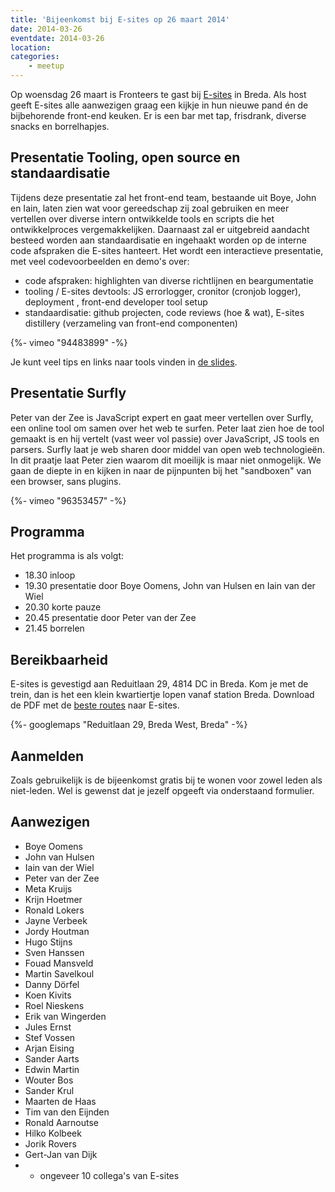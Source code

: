 ```yaml
---
title: 'Bijeenkomst bij E-sites op 26 maart 2014'
date: 2014-03-26
eventdate: 2014-03-26
location:
categories:
    - meetup
---
```


Op woensdag 26 maart is Fronteers te gast bij [E-sites](http://e-sites.nl) in Breda. Als host geeft E-sites alle aanwezigen graag een kijkje in hun nieuwe pand én de bijbehorende front-end keuken. Er is een bar met tap, frisdrank, diverse snacks en borrelhapjes.

## Presentatie Tooling, open source en standaardisatie

Tijdens deze presentatie zal het front-end team, bestaande uit Boye, John en Iain, laten zien wat voor gereedschap zij zoal gebruiken en meer vertellen over diverse intern ontwikkelde tools en scripts die het ontwikkelproces vergemakkelijken. Daarnaast zal er uitgebreid aandacht besteed worden aan standaardisatie en ingehaakt worden op de interne code afspraken die E-sites hanteert.
Het wordt een interactieve presentatie, met veel codevoorbeelden en demo's over:

-   code afspraken: highlighten van diverse richtlijnen en beargumentatie
-   tooling / E-sites devtools: JS errorlogger, cronitor (cronjob logger), deployment , front-end developer tool setup
-   standaardisatie: github projecten, code reviews (hoe & wat), E-sites distillery (verzameling van front-end componenten)

<div>
    {%- vimeo "94483899" -%}
</div>

Je kunt veel tips en links naar tools vinden in [de slides](http://frontend.e-sites.nl/fronteers/).

## Presentatie Surfly

Peter van der Zee is JavaScript expert en gaat meer vertellen over Surfly, een online tool om samen over het web te surfen. Peter laat zien hoe de tool gemaakt is en hij vertelt (vast weer vol passie) over JavaScript, JS tools en parsers.
Surfly laat je web sharen door middel van open web technologieën. In dit praatje laat Peter zien waarom dit moeilijk is maar niet onmogelijk. We gaan de diepte in en kijken in naar de pijnpunten bij het "sandboxen" van een browser, sans plugins.

<div>
    {%- vimeo "96353457" -%}
</div>

## Programma

Het programma is als volgt:

-   18.30 inloop
-   19.30 presentatie door Boye Oomens, John van Hulsen en Iain van der Wiel
-   20.30 korte pauze
-   20.45 presentatie door Peter van der Zee
-   21.45 borrelen

## Bereikbaarheid

E-sites is gevestigd aan Reduitlaan 29, 4814 DC in Breda. Kom je met de trein, dan is het een klein kwartiertje lopen vanaf station Breda.
Download de PDF met de [beste routes](http://www.e-sites.nl/files/downloads/Bereikbaarheid_e-sites.pdf) naar E-sites.

{%- googlemaps "Reduitlaan 29, Breda West, Breda" -%}

## Aanmelden

Zoals gebruikelijk is de bijeenkomst gratis bij te wonen voor zowel leden als niet-leden. Wel is gewenst dat je jezelf opgeeft via onderstaand formulier.

## Aanwezigen

-   Boye Oomens
-   John van Hulsen
-   Iain van der Wiel
-   Peter van der Zee
-   Meta Kruijs
-   Krijn Hoetmer
-   Ronald Lokers
-   Jayne Verbeek
-   Jordy Houtman
-   Hugo Stijns
-   Sven Hanssen
-   Fouad Mansveld
-   Martin Savelkoul
-   Danny Dörfel
-   Koen Kivits
-   Roel Nieskens
-   Erik van Wingerden
-   Jules Ernst
-   Stef Vossen
-   Arjan Eising
-   Sander Aarts
-   Edwin Martin
-   Wouter Bos
-   Sander Krul
-   Maarten de Haas
-   Tim van den Eijnden
-   Ronald Aarnoutse
-   Hilko Kolbeek
-   Jorik Rovers
-   Gert-Jan van Dijk
-   -   ongeveer 10 collega's van E-sites
